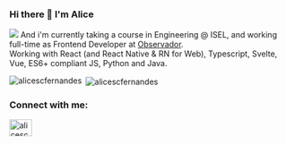### Hi there 👋 I'm Alice
![](https://www.google-analytics.com/collect?v=1&t=event&tid=UA-100869248-2&cid=555&ec=github&ea=pageview&el=profile&ev=1) 
And i'm currently taking a course in Engineering @ ISEL, and working full-time as Frontend Developer at [Observador](http://observador.pt/).  
Working with React (and React Native & RN for Web), Typescript, Svelte, Vue, ES6+ compliant JS, Python and Java.


<div><img align="left" src="https://github-readme-stats.vercel.app/api/top-langs?username=alicescfernandes&show_icons=true&locale=en&layout=compact" alt="alicescfernandes" /></div>
<div>&nbsp;<img align="center" src="https://github-readme-stats.vercel.app/api?username=alicescfernandes&show_icons=true&locale=en" alt="alicescfernandes" /></div>


<h3 align="left">Connect with me:</h3>
<p align="left">
<a href="https://linkedin.com/in/alicescfernandes" target="blank"><img align="center" src="https://cdn.jsdelivr.net/npm/simple-icons@3.0.1/icons/linkedin.svg" alt="alicescfernandes" height="30" width="40" /></a>
</p>

<!--
**alicescfernandes/alicescfernandes** is a ✨ _special_ ✨ repository because its `README.md` (this file) appears on your GitHub profile.

Here are some ideas to get you started:

- 🔭 I’m currently working on ...
- 🌱 I’m currently learning ...
- 👯 I’m looking to collaborate on ...
- 🤔 I’m looking for help with ...
- 💬 Ask me about ...
- 📫 How to reach me: ...
- 😄 Pronouns: ...
- ⚡ Fun fact: ...
-->
